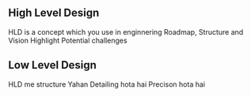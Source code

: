 ## High Level Design

HLD is a concept which you use in enginnering
Roadmap, Structure and Vision
Highlight Potential challenges

## Low Level Design

HLD me structure 
Yahan Detailing hota hai
Precison hota hai